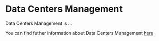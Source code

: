 # Data Centers Management

Data Centers Management is ...

You can find futher information about Data Centers Management [here](../T3.6/.md)
